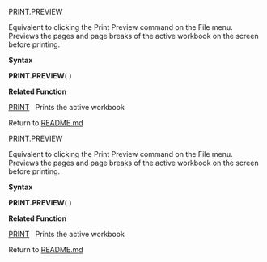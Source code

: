 PRINT.PREVIEW

Equivalent to clicking the Print Preview command on the File menu.
Previews the pages and page breaks of the active workbook on the screen
before printing.

**Syntax**

**PRINT.PREVIEW**( )

**Related Function**

[PRINT](PRINT.md)   Prints the active workbook



Return to [README.md](README.md)

PRINT.PREVIEW

Equivalent to clicking the Print Preview command on the File menu.
Previews the pages and page breaks of the active workbook on the screen
before printing.

**Syntax**

**PRINT.PREVIEW**( )

**Related Function**

[PRINT](PRINT.md)   Prints the active workbook



Return to [README.md](README.md)


